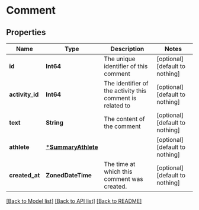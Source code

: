 # Comment


## Properties
Name | Type | Description | Notes
------------ | ------------- | ------------- | -------------
**id** | **Int64** | The unique identifier of this comment | [optional] [default to nothing]
**activity_id** | **Int64** | The identifier of the activity this comment is related to | [optional] [default to nothing]
**text** | **String** | The content of the comment | [optional] [default to nothing]
**athlete** | [***SummaryAthlete**](SummaryAthlete.md) |  | [optional] [default to nothing]
**created_at** | **ZonedDateTime** | The time at which this comment was created. | [optional] [default to nothing]


[[Back to Model list]](../README.md#models) [[Back to API list]](../README.md#api-endpoints) [[Back to README]](../README.md)



